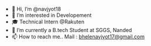- 👋 Hi, I’m @navjyot18
- 👀 I’m interested in Developement
- 🎓 Technical Intern @Rakuten
- 🌱 I’m currently a B.tech Student at SGGS, Nanded
- 📫 How to reach me.. Mail : bhelenavjyot17@gmail.com

<!---
navjyot18/navjyot18 is a ✨ special ✨ repository because its `README.md` (this file) appears on your GitHub profile.
You can click the Preview link to take a look at your changes.
--->
